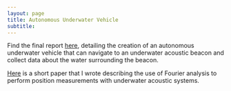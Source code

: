 ```yaml
---
layout: page
title: Autonomous Underwater Vehicle
subtitle: 
---
```


Find the final report [here](https://vickimoran.github.io/Final_Report.pdf), detailing the creation of an autonomous underwater vehicle that can navigate to an underwater acoustic beacon and collect data about the water surrounding the beacon.

[Here](https://vickimoran.github.io/Moran_Tech_Memo.pdf) is a short paper that I wrote describing the use of Fourier analysis to perform position measurements with underwater acoustic systems.

